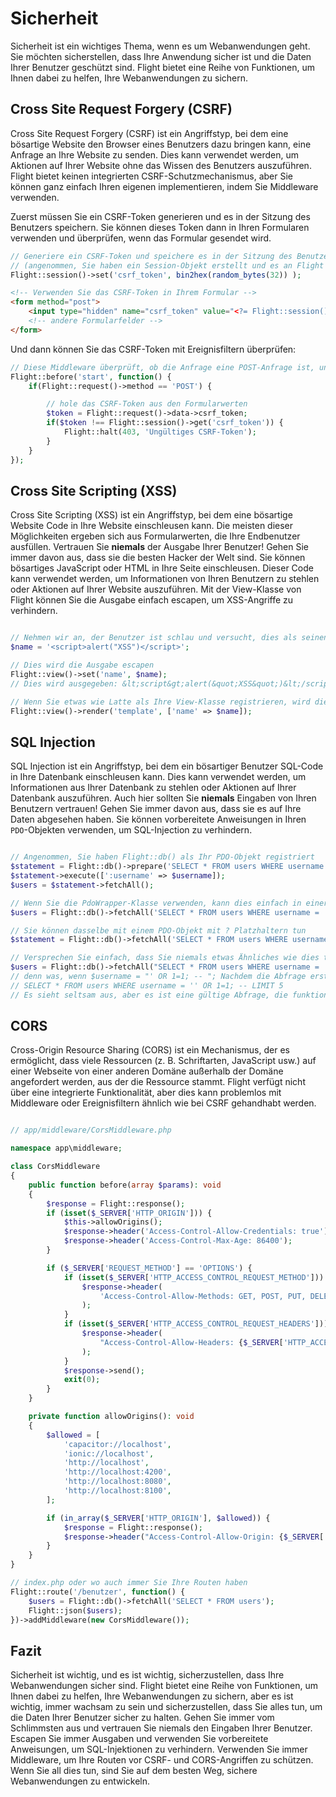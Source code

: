# Sicherheit

Sicherheit ist ein wichtiges Thema, wenn es um Webanwendungen geht. Sie möchten sicherstellen, dass Ihre Anwendung sicher ist und die Daten Ihrer Benutzer geschützt sind. Flight bietet eine Reihe von Funktionen, um Ihnen dabei zu helfen, Ihre Webanwendungen zu sichern.

## Cross Site Request Forgery (CSRF)

Cross Site Request Forgery (CSRF) ist ein Angriffstyp, bei dem eine bösartige Website den Browser eines Benutzers dazu bringen kann, eine Anfrage an Ihre Website zu senden. Dies kann verwendet werden, um Aktionen auf Ihrer Website ohne das Wissen des Benutzers auszuführen. Flight bietet keinen integrierten CSRF-Schutzmechanismus, aber Sie können ganz einfach Ihren eigenen implementieren, indem Sie Middleware verwenden.

Zuerst müssen Sie ein CSRF-Token generieren und es in der Sitzung des Benutzers speichern. Sie können dieses Token dann in Ihren Formularen verwenden und überprüfen, wenn das Formular gesendet wird.

```php
// Generiere ein CSRF-Token und speichere es in der Sitzung des Benutzers
// (angenommen, Sie haben ein Session-Objekt erstellt und es an Flight angehängt)
Flight::session()->set('csrf_token', bin2hex(random_bytes(32)) );
```

```html
<!-- Verwenden Sie das CSRF-Token in Ihrem Formular -->
<form method="post">
	<input type="hidden" name="csrf_token" value="<?= Flight::session()->get('csrf_token') ?>">
	<!-- andere Formularfelder -->
</form>
```

Und dann können Sie das CSRF-Token mit Ereignisfiltern überprüfen:

```php
// Diese Middleware überprüft, ob die Anfrage eine POST-Anfrage ist, und wenn ja, wird überprüft, ob das CSRF-Token gültig ist
Flight::before('start', function() {
	if(Flight::request()->method == 'POST') {

		// hole das CSRF-Token aus den Formularwerten
		$token = Flight::request()->data->csrf_token;
		if($token !== Flight::session()->get('csrf_token')) {
			Flight::halt(403, 'Ungültiges CSRF-Token');
		}
	}
});
```

## Cross Site Scripting (XSS)

Cross Site Scripting (XSS) ist ein Angriffstyp, bei dem eine bösartige Website Code in Ihre Website einschleusen kann. Die meisten dieser Möglichkeiten ergeben sich aus Formularwerten, die Ihre Endbenutzer ausfüllen. Vertrauen Sie **niemals** der Ausgabe Ihrer Benutzer! Gehen Sie immer davon aus, dass sie die besten Hacker der Welt sind. Sie können bösartiges JavaScript oder HTML in Ihre Seite einschleusen. Dieser Code kann verwendet werden, um Informationen von Ihren Benutzern zu stehlen oder Aktionen auf Ihrer Website auszuführen. Mit der View-Klasse von Flight können Sie die Ausgabe einfach escapen, um XSS-Angriffe zu verhindern.

```php

// Nehmen wir an, der Benutzer ist schlau und versucht, dies als seinen Namen zu verwenden
$name = '<script>alert("XSS")</script>';

// Dies wird die Ausgabe escapen
Flight::view()->set('name', $name);
// Dies wird ausgegeben: &lt;script&gt;alert(&quot;XSS&quot;)&lt;/script&gt;

// Wenn Sie etwas wie Latte als Ihre View-Klasse registrieren, wird dies auch automatisch escapen.
Flight::view()->render('template', ['name' => $name]);
```

## SQL Injection

SQL Injection ist ein Angriffstyp, bei dem ein bösartiger Benutzer SQL-Code in Ihre Datenbank einschleusen kann. Dies kann verwendet werden, um Informationen aus Ihrer Datenbank zu stehlen oder Aktionen auf Ihrer Datenbank auszuführen. Auch hier sollten Sie **niemals** Eingaben von Ihren Benutzern vertrauen! Gehen Sie immer davon aus, dass sie es auf Ihre Daten abgesehen haben. Sie können vorbereitete Anweisungen in Ihren `PDO`-Objekten verwenden, um SQL-Injection zu verhindern.

```php

// Angenommen, Sie haben Flight::db() als Ihr PDO-Objekt registriert
$statement = Flight::db()->prepare('SELECT * FROM users WHERE username = :username');
$statement->execute([':username' => $username]);
$users = $statement->fetchAll();

// Wenn Sie die PdoWrapper-Klasse verwenden, kann dies einfach in einer Zeile erfolgen
$users = Flight::db()->fetchAll('SELECT * FROM users WHERE username = :username', [ 'username' => $username ]);

// Sie können dasselbe mit einem PDO-Objekt mit ? Platzhaltern tun
$statement = Flight::db()->fetchAll('SELECT * FROM users WHERE username = ?', [ $username ]);

// Versprechen Sie einfach, dass Sie niemals etwas Ähnliches wie dies tun werden...
$users = Flight::db()->fetchAll("SELECT * FROM users WHERE username = '{$username}' LIMIT 5");
// denn was, wenn $username = "' OR 1=1; -- "; Nachdem die Abfrage erstellt wurde, sieht sie so aus
// SELECT * FROM users WHERE username = '' OR 1=1; -- LIMIT 5
// Es sieht seltsam aus, aber es ist eine gültige Abfrage, die funktioniert. Tatsächlich handelt es sich um einen sehr verbreiteten SQL-Injection-Angriff, der alle Benutzer zurückgibt.
```

## CORS

Cross-Origin Resource Sharing (CORS) ist ein Mechanismus, der es ermöglicht, dass viele Ressourcen (z. B. Schriftarten, JavaScript usw.) auf einer Webseite von einer anderen Domäne außerhalb der Domäne angefordert werden, aus der die Ressource stammt. Flight verfügt nicht über eine integrierte Funktionalität, aber dies kann problemlos mit Middleware oder Ereignisfiltern ähnlich wie bei CSRF gehandhabt werden.

```php

// app/middleware/CorsMiddleware.php

namespace app\middleware;

class CorsMiddleware
{
	public function before(array $params): void
	{
		$response = Flight::response();
		if (isset($_SERVER['HTTP_ORIGIN'])) {
			$this->allowOrigins();
			$response->header('Access-Control-Allow-Credentials: true');
			$response->header('Access-Control-Max-Age: 86400');
		}

		if ($_SERVER['REQUEST_METHOD'] == 'OPTIONS') {
			if (isset($_SERVER['HTTP_ACCESS_CONTROL_REQUEST_METHOD'])) {
				$response->header(
					'Access-Control-Allow-Methods: GET, POST, PUT, DELETE, PATCH, OPTIONS'
				);
			}
			if (isset($_SERVER['HTTP_ACCESS_CONTROL_REQUEST_HEADERS'])) {
				$response->header(
					"Access-Control-Allow-Headers: {$_SERVER['HTTP_ACCESS_CONTROL_REQUEST_HEADERS']}"
				);
			}
			$response->send();
			exit(0);
		}
	}

	private function allowOrigins(): void
	{
		$allowed = [
			'capacitor://localhost',
			'ionic://localhost',
			'http://localhost',
			'http://localhost:4200',
			'http://localhost:8080',
			'http://localhost:8100',
		];

		if (in_array($_SERVER['HTTP_ORIGIN'], $allowed)) {
			$response = Flight::response();
			$response->header("Access-Control-Allow-Origin: {$_SERVER['HTTP_ORIGIN']}");
		}
	}
}

// index.php oder wo auch immer Sie Ihre Routen haben
Flight::route('/benutzer', function() {
	$users = Flight::db()->fetchAll('SELECT * FROM users');
	Flight::json($users);
})->addMiddleware(new CorsMiddleware());
```

## Fazit

Sicherheit ist wichtig, und es ist wichtig, sicherzustellen, dass Ihre Webanwendungen sicher sind. Flight bietet eine Reihe von Funktionen, um Ihnen dabei zu helfen, Ihre Webanwendungen zu sichern, aber es ist wichtig, immer wachsam zu sein und sicherzustellen, dass Sie alles tun, um die Daten Ihrer Benutzer sicher zu halten. Gehen Sie immer vom Schlimmsten aus und vertrauen Sie niemals den Eingaben Ihrer Benutzer. Escapen Sie immer Ausgaben und verwenden Sie vorbereitete Anweisungen, um SQL-Injektionen zu verhindern. Verwenden Sie immer Middleware, um Ihre Routen vor CSRF- und CORS-Angriffen zu schützen. Wenn Sie all dies tun, sind Sie auf dem besten Weg, sichere Webanwendungen zu entwickeln.